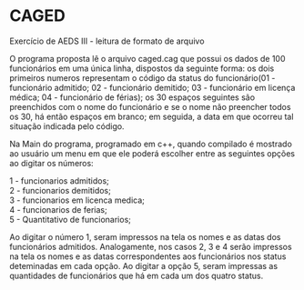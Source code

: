 # CAGED
Exercício de AEDS III - leitura de formato de arquivo

O programa proposta lê o arquivo caged.cag que possui os dados de 100 funcionários em uma única linha, dispostos da seguinte forma:
os dois primeiros numeros representam o código da status do funcionário(01 - funcionário admitido; 02 - funcionário demitido; 03 - funcionário em licença médica; 04 - funcionário de férias); os 30 espaços seguintes são preenchidos com o nome do funcionário e se o nome não preencher todos os 30, há então espaços em branco; em seguida, a data em que ocorreu tal situação indicada pelo código.

Na Main do programa, programado em c++, quando compilado é mostrado ao usuário um menu em que ele poderá escolher entre as seguintes opções ao digitar os números:
     
 1 - funcionarios admitidos;      
 2 - funcionarios demitidos;    
 3 - funcionarios em licenca medica;      
 4 - funcionarios de ferias;     
 5 - Quantitativo de funcionarios;    


Ao digitar o número 1, seram impressos na tela os nomes e as datas dos funcionários admitidos. Analogamente, nos casos 2, 3 e 4 serão impressos na tela os nomes e as datas correspondentes aos funcionários nos status deteminadas em cada opção.
Ao digitar a opção 5, seram impressas as quantidades de funcionários que há em cada um dos quatro status.

